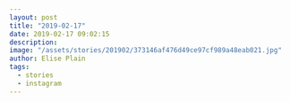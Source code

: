 ```yaml
---
layout: post
title: "2019-02-17"
date: 2019-02-17 09:02:15
description: 
image: "/assets/stories/201902/373146af476d49ce97cf989a48eab021.jpg"
author: Elise Plain
tags: 
  - stories
  - instagram
---
```



<p></p>
